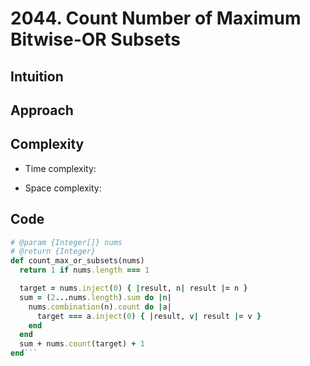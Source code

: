 # 2044. Count Number of Maximum Bitwise-OR Subsets

## Intuition

## Approach
<!-- Describe your approach to solving the problem. -->

## Complexity

- Time complexity:
<!-- Add your time complexity here, e.g. $$O(n)$$ -->

- Space complexity:
<!-- Add your space complexity here, e.g. $$O(n)$$ -->

## Code

```ruby
# @param {Integer[]} nums
# @return {Integer}
def count_max_or_subsets(nums)
  return 1 if nums.length === 1

  target = nums.inject(0) { |result, n| result |= n }
  sum = (2...nums.length).sum do |n|
    nums.combination(n).count do |a|
      target === a.inject(0) { |result, v| result |= v }
    end
  end
  sum + nums.count(target) + 1
end```
